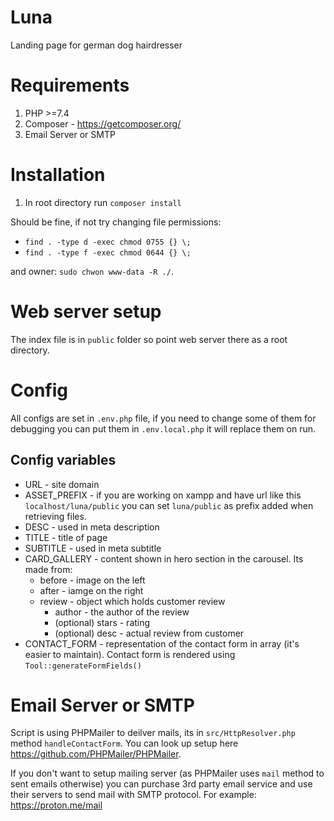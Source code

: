 # Luna
Landing page for german dog hairdresser

# Requirements
1. PHP >=7.4
2. Composer - https://getcomposer.org/
3. Email Server or SMTP

# Installation

1. In root directory run `composer install`

Should be fine, if not try changing file permissions:
- `find . -type d -exec chmod 0755 {} \;`
- `find . -type f -exec chmod 0644 {} \;`

and owner: `sudo chwon www-data -R ./`.

# Web server setup
The index file is in `public` folder so point web server there as a root directory.

# Config
All configs are set in `.env.php` file, if you need to change some of them for debugging you can put them in `.env.local.php` it will replace them on run.

## Config variables
- URL - site domain
- ASSET_PREFIX - if you are working on xampp and have url like this `localhost/luna/public` you can set `luna/public` as prefix added when retrieving files.
- DESC - used in meta description
- TITLE - title of page
- SUBTITLE - used in meta subtitle
- CARD_GALLERY - content shown in hero section in the carousel. Its made from:
  - before - image on the left
  - after -  iamge on the right
  - review - object which holds customer review
    - author - the author of the review
    - (optional) stars - rating
    - (optional) desc - actual review from customer
- CONTACT_FORM - representation of the contact form in array (it's easier to maintain). Contact form is rendered using `Tool::generateFormFields()`

# Email Server or SMTP
Script is using PHPMailer to deilver mails, its in `src/HttpResolver.php` method `handleContactForm`. You can look up setup here https://github.com/PHPMailer/PHPMailer.

If you don't want to setup mailing server (as PHPMailer uses `mail` method to sent emails otherwise) you can purchase 3rd party email service and use their servers to send mail with SMTP protocol.
For example: https://proton.me/mail
